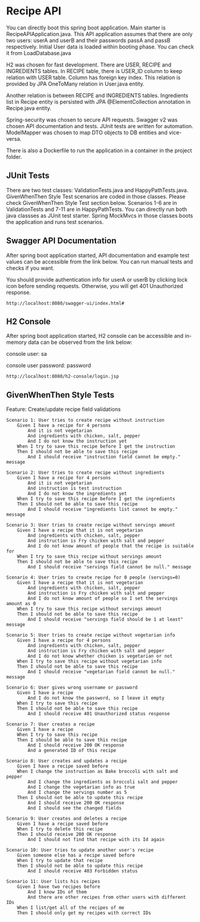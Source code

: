 # Recipe API
You can directly boot this spring boot application. Main starter is RecipeAPIApplication.java. This API application assumes that there are only two users: userA and userB and their passwords passA and passB respectively. Initial User data is loaded within booting phase. You can check it from LoadDatabase.java

H2 was chosen for fast development. There are USER, RECIPE and INGREDIENTS tables. In RECIPE table, there is USER_ID column to keep relation with USER table. Column has foreign key index. This relation is provided by JPA OneToMany relation in User.java entity.

Another relation is between RECIPE and INGREDIENTS tables. Ingredients list in Recipe entity is persisted with JPA @ElementCollection annotation in Recipe.java entity.

Spring-security was chosen to secure API requests. Swagger v2 was chosen API documentation and tests. JUnit tests are written for automation. ModelMapper was chosen to map DTO objects to DB entities and vice-versa.

There is also a Dockerfile to run the application in a container in the project folder.

## JUnit Tests
There are two test classes: ValidationTests.java and HappyPathTests.java. GivenWhenThen Style Test scenarios are coded in those classes. Please check GivenWhenThen Style Test section below. Scenarios 1-6 are in ValidationTests and 7-11 are in HappyPathTests. You can directly run both java classses as JUnit test starter. Spring MockMvcs in those classes boots the application and runs test scenarios.

## Swagger API Documentation
After spring boot application started, API documentation and example test values can be accessible from the link below. You can run manual tests and checks if you want.

You should provide authentication info for userA or userB by clicking lock icon before sending requests. Otherwise, you will get 401 Unauthorized response.

```
http://localhost:8080/swagger-ui/index.html#
```

## H2 Console
After spring boot application started, H2 console can be accessible and in-memory data can be observed from the link below:

console user: sa

console user password: password

```
http://localhost:8080/h2-console/login.jsp
```

## GivenWhenThen Style Tests

Feature: Create/update recipe field validations

	Scenario 1: User tries to create recipe without instruction
		Given I have a recipe for 4 persons
			And it is not vegetarian
			And ingredients with chicken, salt, pepper
			And I do not know the instruction yet
		When I try to save this recipe before I get the instruction
		Then I should not be able to save this recipe
			And I should receive "instruction field cannot be empty." message

	Scenario 2: User tries to create recipe without ingredients
		Given I have a recipe for 4 persons
			And it is not vegetarian
			And instruction is test instruction
			And I do not know the ingredients yet
		When I try to save this recipe before I get the ingredients
		Then I should not be able to save this recipe
			And I should receive "ingredients list cannot be empty." message

	Scenario 3: User tries to create recipe without servings amount
		Given I have a recipe that it is not vegetarian
			And ingredients with chicken, salt, pepper
			And instruction is Fry chicken with salt and pepper
			And I do not know amount of people that the recipe is suitable for
		When I try to save this recipe without servings amount
		Then I should not be able to save this recipe
			And I should receive "servings field cannot be null." message

	Scenario 4: User tries to create recipe for 0 people (servings=0)
		Given I have a recipe that it is not vegetarian
			And ingredients with chicken, salt, pepper
			And instruction is Fry chicken with salt and pepper
			And I do not know amount of people so I set the servings amount as 0
		When I try to save this recipe without servings amount
		Then I should not be able to save this recipe
			And I should receive "servings field should be 1 at least" message

	Scenario 5: User tries to create recipe without vegetarian info
		Given I have a recipe for 4 persons
			And ingredients with chicken, salt, pepper
			And instruction is Fry chicken with salt and pepper
			And I do not know whether chicken is vegetarian or not
		When I try to save this recipe without vegetarian info
		Then I should not be able to save this recipe
			And I should receive "vegetarian field cannot be null." message

	Scenario 6: User gives wrong username or password
		Given I have a recipe
			And I do not know the password, so I leave it empty
		When I try to save this recipe
		Then I should not be able to save this recipe
			And I should receive 401 Unauthorized status response

	Scenario 7: User creates a recipe
		Given I have a recipe
		When I try to save this recipe
		Then I should be able to save this recipe
			And I should receive 200 OK response
			And a generated ID of this recipe

	Scenario 8: User creates and updates a recipe
		Given I have a recipe saved before
		When I change the instruction as Bake broccoli with salt and pepper
			And I change the ingredients as broccoli salt and pepper
			And I change the vegetarian info as true
			And I change the servings number as 5
		Then I should not be able to update this recipe
			And I should receive 200 OK response
			And I should see the changed fields

	Scenario 9: User creates and deletes a recipe
		Given I have a recipe saved before
		When I try to delete this recipe
		Then I should receive 200 OK response
			And I should not find that recipe with its Id again

	Scenario 10: User tries to update another user's recipe
		Given someone else has a recipe saved before
		When I try to update that recipe
		Then I should not be able to update this recipe
			And I should receive 403 Forbidden status

	Scenario 11: User lists his recipes
		Given I have two recipes before
			And I know IDs of them
			And there are other recipes from other users with different IDs
		When I list/get all of the recipes of me
		Then I should only get my recipes with correct IDs
